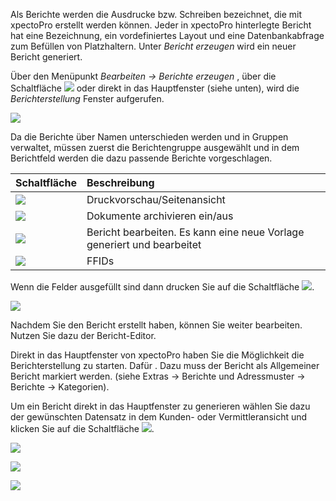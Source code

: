 Als Berichte werden die Ausdrucke bzw. Schreiben bezeichnet, die mit xpectoPro erstellt werden können. Jeder in xpectoPro hinterlegte Bericht hat eine Bezeichnung, ein vordefiniertes Layout und eine Datenbankabfrage zum Befüllen von Platzhaltern. Unter *Bericht erzeugen* wird ein neuer Bericht generiert. 

Über den Menüpunkt  *Bearbeiten → Berichte erzeugen* , über die Schaltfläche ![](http://xpecto.github.io/docs/img/img_1429027617646.png) oder direkt in das Hauptfenster (siehe unten), wird  die *Berichterstellung* Fenster aufgerufen. 

![](http://xpecto.github.io/docs/img/img_1439379073314.png)

Da die Berichte über Namen unterschieden werden und in Gruppen verwaltet, müssen zuerst die Berichtengruppe ausgewählt und in dem Berichtfeld werden die dazu passende Berichte vorgeschlagen. 

|  Schaltfläche            |    Beschreibung     |  
| ------------- |:-------------| 
|![](http://xpecto.github.io/docs/img/img_1439381184713.png)| Druckvorschau/Seitenansicht|
|![](http://xpecto.github.io/docs/img/img_1439381119609.png) |Dokumente archivieren ein/aus|
|![](http://xpecto.github.io/docs/img/img_1439381347699.png)  |Bericht bearbeiten. Es kann eine neue Vorlage generiert und bearbeitet|
|![](http://xpecto.github.io/docs/img/img_1439381384906.png)|FFIDs|

Wenn die Felder ausgefüllt sind dann drucken Sie auf die Schaltfläche ![](http://xpecto.github.io/docs/img/img_1439381184713.png).

![](http://xpecto.github.io/docs/img/img_1439387007944.png)

Nachdem Sie den Bericht erstellt haben, können Sie weiter bearbeiten. Nutzen Sie dazu der Bericht-Editor.

Direkt in das Hauptfenster von xpectoPro haben Sie die Möglichkeit die Berichterstellung zu starten. 
Dafür . Dazu muss der Bericht als Allgemeiner Bericht markiert werden. (siehe Extras → Berichte und Adressmuster → Berichte → Kategorien).

Um ein Bericht direkt in das Hauptfenster zu generieren wählen Sie dazu der gewünschten Datensatz in dem Kunden- oder Vermittleransicht und klicken Sie auf die Schaltfläche ![](http://xpecto.github.io/docs/img/img_1439381184713.png).

![](http://xpecto.github.io/docs/img/img_1439387898787.png)

![](http://xpecto.github.io/docs/img/img_1439388275964.png)

![](http://xpecto.github.io/docs/img/img_1439387318023.png)